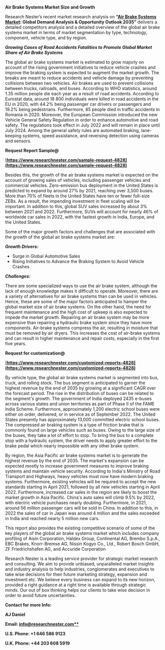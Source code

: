 ﻿**Air Brake Systems Market Size and Growth**

Research Nester’s recent market research analysis on **“[Air Brake Systems Market](https://www.researchnester.com/reports/air-brake-systems-market/4828): Global Demand Analysis & Opportunity Outlook 2035”** delivers a detailed competitors analysis and a detailed overview of the global air brake systems market in terms of market segmentation by type, technology, component, vehicle type, and by region.

***Growing Cases of Road Accidents Fatalities to Promote Global Market Share of Air Brake Systems*** 

The global air brake systems market is estimated to grow majorly on account of the rising government initiatives to reduce vehicle crashes and improve the braking system is expected to augment the market growth. The breaks are meant to reduce accidents and vehicle damage by preventing collisions between two vehicles. Air brakes are used to prevent collisions between trucks, railroads, and buses.  According to WHO statistics, around 1.35 million people die each year as a result of road accidents. According to Eurostat data, around 18 800 individuals were killed in road accidents in the EU in 2020, with 44.2% being passenger car drivers or passengers and 19.2% being pedestrians. Furthermore, 85 people died in traffic accidents in Romania in 2020. Moreover, the European Commission introduced the new Vehicle General Safety Regulation in order to enhance automotive and road safety. The regulations took effect in July 2022 and will remain in place until July 2024. Among the general safety rules are automated braking, lane-keeping systems, speed assistance, and reversing detection using cameras and sensors.

**Request Report Sample@**

[**https://www.researchnester.com/sample-request-4828](https://www.researchnester.com/sample-request-4828)** 

Besides this, the growth of the air brake systems market is expected on the account of growing sales of vehicles, including passenger vehicles and commercial vehicles. Zero-emission bus deployment in the United States is predicted to expand by around 27% by 2021, reaching over 3,500 buses. More than 70% of fleets in the United States have ten or fewer full-size ZEBs. As a result, the impending investment in fleet scaling will be important. In addition to this, global SUV sales increased by about 3% between 2021 and 2022. Furthermore, SUVs will account for nearly 46% of worldwide car sales in 2022, with the fastest growth in India, Europe, and the United States.

Some of the major growth factors and challenges that are associated with the growth of the global air brake systems market are:

***Growth Drivers:***

- Surge in Global Automotive Sales
- Rising Initiatives to Advance the Braking System to Avoid Vehicle Crashes

***Challenges:***

There are some specialized ways to use the air brake system, although the lack of enough knowledge makes it difficult to operate. Moreover, there are a variety of alternatives for air brake systems than can be used in vehicles. Hence, these are some of the major factors anticipated to hamper the global market size of air brake systems. On the other hand, the need for frequent maintenance and the high cost of upkeep is also expected to impede the market growth. Repairing an air brake system may be more expensive than repairing a hydraulic brake system since they have more components. Air-brake systems compress the air, resulting in moisture that must be removed by air dryers. This increases the cost of air-brake systems and can result in higher maintenance and repair costs, especially in the first five years.

**Request for customization@**

[**https://www.researchnester.com/customized-reports-4828](https://www.researchnester.com/customized-reports-4828)** 

By vehicle type, the global air brake systems market is segmented into bus, truck, and rolling stock. The bus segment is anticipated to garner the highest revenue by the end of 2035 by growing at a significant CAGR over the forecast period. The rise in the distribution of buses can be related to the segment's growth. The government of India deployed 2435 e-buses across various states and union territories as part of Phase II of the FAME India Scheme. Furthermore, approximately 1,200 electric school buses were either on order, delivered, or in service as of September 2022. The United States presently has approximately 13,000 committed electric school buses. The compressed air braking system is a type of friction brake that is commonly found on large vehicles such as buses. Owing to the large size of the buses, they take a lot of effort to stop. To bring the bus to a complete stop with a hydraulic system, the driver needs to apply greater effort to the brake pedal which nearly impossible with any other brake system.

By region, the Asia Pacific air brake systems market is to generate the highest revenue by the end of 2035. The market's expansion can be expected mostly to increase government measures to improve braking systems and maintain vehicle security. According to India's Ministry of Road Transport and Highways, heavy vehicles must now have modern braking systems. Furthermore, existing vehicles will be required to accept the new standards starting in April 2021, followed by all new vehicles starting in April 2022. Furthermore, increased car sales in the region are likely to boost the market growth in Asia Pacific. China's auto sales will climb 9.5% by 2022, with electric vehicle purchases nearly doubling. Furthermore, in 2021, around 56 million passenger cars will be sold in China. In addition to this, in 2022 the sales of car in Japan was around 4 million and the sales exceeded in India and reached nearly 5 million new cars.

This report also provides the existing competitive scenario of some of the key players of the global air brake systems market which includes company profiling of Aisin Corporation, Haldex Group, Continental AG, Brembo S.p.A., EBC Brakes, Knorr-Bremse AG, Nissin Kogyo Co., Ltd., Robert Bosch GmbH, ZF Friedrichshafen AG, and Accuride Corporation

Research Nester is a leading service provider for strategic market research and consulting. We aim to provide unbiased, unparalleled market insights and industry analysis to help industries, conglomerates and executives to take wise decisions for their future marketing strategy, expansion and investment etc. We believe every business can expand to its new horizon, provided a right guidance at a right time is available through strategic minds. Our out of box thinking helps our clients to take wise decision in order to avoid future uncertainties.

**Contact for more Info:**

**AJ Daniel**

**Email: [info@researchnester.com**](mailto:info@researchnester.com)**

**U.S. Phone: +1 646 586 9123** 

**U.K. Phone: +44 203 608 5919**


